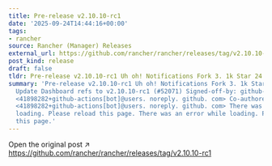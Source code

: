 ```yaml
---
title: Pre-release v2.10.10-rc1
date: '2025-09-24T14:44:16+00:00'
tags:
- rancher
source: Rancher (Manager) Releases
external_url: https://github.com/rancher/rancher/releases/tag/v2.10.10-rc1
post_kind: release
draft: false
tldr: Pre-release v2.10.10-rc1 Uh oh! Notifications Fork 3. 1k Star 24.
summary: 'Pre-release v2.10.10-rc1 Uh oh! Notifications Fork 3. 1k Star 24. 7k 1e9b7f8
  Update Dashboard refs to v2.10.10-rc1 (#52071) Signed-off-by: github-actions[bot]
  <41898282+github-actions[bot]@users. noreply. github. com> Co-authored-by: github-actions[bot]
  <41898282+github-actions[bot]@users. noreply. github. com> There was an error while
  loading. Please reload this page. There was an error while loading. Please reload
  this page.'
---
```

Open the original post ↗ https://github.com/rancher/rancher/releases/tag/v2.10.10-rc1
